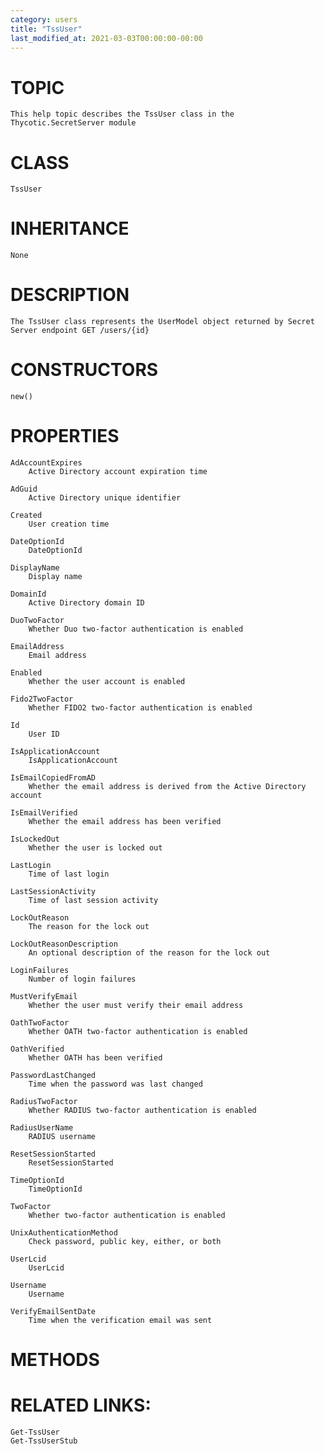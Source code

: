 ```yaml
---
category: users
title: "TssUser"
last_modified_at: 2021-03-03T00:00:00-00:00
---
```


# TOPIC
    This help topic describes the TssUser class in the Thycotic.SecretServer module

# CLASS
    TssUser

# INHERITANCE
    None

# DESCRIPTION
    The TssUser class represents the UserModel object returned by Secret Server endpoint GET /users/{id}

# CONSTRUCTORS
    new()

# PROPERTIES
    AdAccountExpires
        Active Directory account expiration time

    AdGuid
        Active Directory unique identifier

    Created
        User creation time

    DateOptionId
        DateOptionId

    DisplayName
        Display name

    DomainId
        Active Directory domain ID

    DuoTwoFactor
        Whether Duo two-factor authentication is enabled

    EmailAddress
        Email address

    Enabled
        Whether the user account is enabled

    Fido2TwoFactor
        Whether FIDO2 two-factor authentication is enabled

    Id
        User ID

    IsApplicationAccount
        IsApplicationAccount

    IsEmailCopiedFromAD
        Whether the email address is derived from the Active Directory account

    IsEmailVerified
        Whether the email address has been verified

    IsLockedOut
        Whether the user is locked out

    LastLogin
        Time of last login

    LastSessionActivity
        Time of last session activity

    LockOutReason
        The reason for the lock out

    LockOutReasonDescription
        An optional description of the reason for the lock out

    LoginFailures
        Number of login failures

    MustVerifyEmail
        Whether the user must verify their email address

    OathTwoFactor
        Whether OATH two-factor authentication is enabled

    OathVerified
        Whether OATH has been verified

    PasswordLastChanged
        Time when the password was last changed

    RadiusTwoFactor
        Whether RADIUS two-factor authentication is enabled

    RadiusUserName
        RADIUS username

    ResetSessionStarted
        ResetSessionStarted

    TimeOptionId
        TimeOptionId

    TwoFactor
        Whether two-factor authentication is enabled

    UnixAuthenticationMethod
        Check password, public key, either, or both

    UserLcid
        UserLcid

    Username
        Username

    VerifyEmailSentDate
        Time when the verification email was sent

# METHODS

# RELATED LINKS:
    Get-TssUser
    Get-TssUserStub